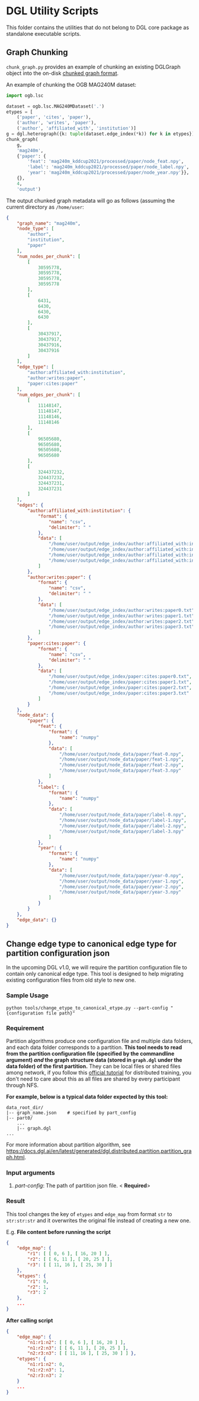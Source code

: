 # DGL Utility Scripts

This folder contains the utilities that do not belong to DGL core package as standalone executable
scripts.

## Graph Chunking

`chunk_graph.py` provides an example of chunking an existing DGLGraph object into the on-disk
[chunked graph format](http://13.231.216.217/guide/distributed-preprocessing.html#chunked-graph-format).

<!-- TODO: change the link of documentation once it's merged to master -->

An example of chunking the OGB MAG240M dataset:

```python
import ogb.lsc

dataset = ogb.lsc.MAG240MDataset('.')
etypes = [
    ('paper', 'cites', 'paper'),
    ('author', 'writes', 'paper'),
    ('author', 'affiliated_with', 'institution')]
g = dgl.heterograph({k: tuple(dataset.edge_index(*k)) for k in etypes})
chunk_graph(
    g,
    'mag240m',
    {'paper': {
        'feat': 'mag240m_kddcup2021/processed/paper/node_feat.npy',
        'label': 'mag240m_kddcup2021/processed/paper/node_label.npy',
        'year': 'mag240m_kddcup2021/processed/paper/node_year.npy'}},
    {},
    4,
    'output')
```

The output chunked graph metadata will go as follows (assuming the current directory as
`/home/user`:

```json
{
    "graph_name": "mag240m",
    "node_type": [
        "author",
        "institution",
        "paper"
    ],
    "num_nodes_per_chunk": [
        [
            30595778,
            30595778,
            30595778,
            30595778
        ],
        [
            6431,
            6430,
            6430,
            6430
        ],
        [
            30437917,
            30437917,
            30437916,
            30437916
        ]
    ],
    "edge_type": [
        "author:affiliated_with:institution",
        "author:writes:paper",
        "paper:cites:paper"
    ],
    "num_edges_per_chunk": [
        [
            11148147,
            11148147,
            11148146,
            11148146
        ],
        [
            96505680,
            96505680,
            96505680,
            96505680
        ],
        [
            324437232,
            324437232,
            324437231,
            324437231
        ]
    ],
    "edges": {
        "author:affiliated_with:institution": {
            "format": {
                "name": "csv",
                "delimiter": " "
            },
            "data": [
                "/home/user/output/edge_index/author:affiliated_with:institution0.txt",
                "/home/user/output/edge_index/author:affiliated_with:institution1.txt",
                "/home/user/output/edge_index/author:affiliated_with:institution2.txt",
                "/home/user/output/edge_index/author:affiliated_with:institution3.txt"
            ]
        },
        "author:writes:paper": {
            "format": {
                "name": "csv",
                "delimiter": " "
            },
            "data": [
                "/home/user/output/edge_index/author:writes:paper0.txt",
                "/home/user/output/edge_index/author:writes:paper1.txt",
                "/home/user/output/edge_index/author:writes:paper2.txt",
                "/home/user/output/edge_index/author:writes:paper3.txt"
            ]
        },
        "paper:cites:paper": {
            "format": {
                "name": "csv",
                "delimiter": " "
            },
            "data": [
                "/home/user/output/edge_index/paper:cites:paper0.txt",
                "/home/user/output/edge_index/paper:cites:paper1.txt",
                "/home/user/output/edge_index/paper:cites:paper2.txt",
                "/home/user/output/edge_index/paper:cites:paper3.txt"
            ]
        }
    },
    "node_data": {
        "paper": {
            "feat": {
                "format": {
                    "name": "numpy"
                },
                "data": [
                    "/home/user/output/node_data/paper/feat-0.npy",
                    "/home/user/output/node_data/paper/feat-1.npy",
                    "/home/user/output/node_data/paper/feat-2.npy",
                    "/home/user/output/node_data/paper/feat-3.npy"
                ]
            },
            "label": {
                "format": {
                    "name": "numpy"
                },
                "data": [
                    "/home/user/output/node_data/paper/label-0.npy",
                    "/home/user/output/node_data/paper/label-1.npy",
                    "/home/user/output/node_data/paper/label-2.npy",
                    "/home/user/output/node_data/paper/label-3.npy"
                ]
            },
            "year": {
                "format": {
                    "name": "numpy"
                },
                "data": [
                    "/home/user/output/node_data/paper/year-0.npy",
                    "/home/user/output/node_data/paper/year-1.npy",
                    "/home/user/output/node_data/paper/year-2.npy",
                    "/home/user/output/node_data/paper/year-3.npy"
                ]
            }
        }
    },
    "edge_data": {}
}
```

## Change edge type to canonical edge type for partition configuration json

In the upcoming DGL v1.0, we will require the partition configuration file to contain only canonical edge type. This tool is designed to help migrating existing configuration files from old style to new one.

### Sample Usage

```
python tools/change_etype_to_canonical_etype.py --part-config "{configuration file path}"
```

### Requirement

Partition algorithms produce one configuration file and multiple data folders, and each data folder corresponds to a partition. **This tool needs to read from the partition configuration file (specified by the commandline argument) *and* the graph structure data (stored in `graph.dgl` under the data folder) of the first partition.** They can be local files or shared files among network, if you follow this [official tutorial](https://docs.dgl.ai/en/latest/tutorials/dist/1_node_classification.html#sphx-glr-tutorials-dist-1-node-classification-py) for distributed training, you don't need to care about this as all files are shared by every participant through NFS.

**For example, below is a typical data folder expected by this tool:**
```
data_root_dir/
|-- graph_name.json    # specified by part_config
|-- part0/
    ...
    |-- graph.dgl
...
```

For more information about partition algorithm, see https://docs.dgl.ai/en/latest/generated/dgl.distributed.partition.partition_graph.html.

### Input arguments

1. *part-config*: The path of partition json file. < **Required**>

### Result

This tool changes the key of ``etypes`` and ``edge_map`` from format ``str`` to ``str:str:str`` and it overwrites the original file instead of creating a new one.

E.g. **File content before running the script**
```json
{
    "edge_map": {
        "r1": [ [ 0, 6 ], [ 16, 20 ] ],
        "r2": [ [ 6, 11 ], [ 20, 25 ] ],
        "r3": [ [ 11, 16 ], [ 25, 30 ] ]
    },
    "etypes": {
        "r1": 0,
        "r2": 1,
        "r3": 2
    },
    ...
}
```

**After calling script**
```json
{
    "edge_map": {
        "n1:r1:n2": [ [ 0, 6 ], [ 16, 20 ] ],
        "n1:r2:n3": [ [ 6, 11 ], [ 20, 25 ] ],
        "n2:r3:n3": [ [ 11, 16 ], [ 25, 30 ] ] },
    "etypes": {
        "n1:r1:n2": 0,
        "n1:r2:n3": 1,
        "n2:r3:n3": 2
    }
    ...
}
```
